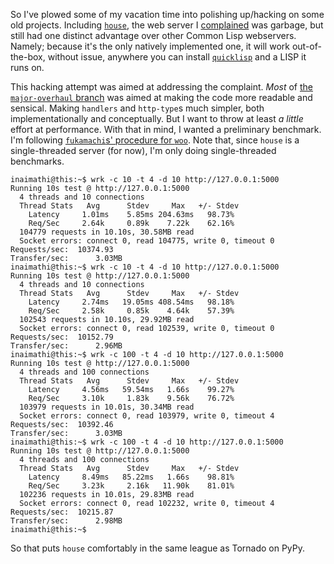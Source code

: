 So I've plowed some of my vacation time into polishing up/hacking on some old projects. Including [`house`](TODO), the web server I [complained](TODO) was garbage, but still had one distinct advantage over other Common Lisp webservers. Namely; because it's the only natively implemented one, it will work out-of-the-box, without issue, anywhere you can install [`quicklisp`](TODO) and a LISP it runs on.

This hacking attempt was aimed at addressing the complaint. _Most_ of [the `major-overhaul` branch](TODO) was aimed at making the code more readable and sensical. Making `handlers` and `http-type`s much simpler, both implementationally and conceptually. But I want to throw at least _a little_ effort at performance. With that in mind, I wanted a preliminary benchmark. I'm following [`fukamachi`s' procedure for `woo`](https://github.com/fukamachi/woo/blob/master/benchmark.md). Note that, since `house` is a single-threaded server (for now), I'm only doing single-threaded benchmarks.

```
inaimathi@this:~$ wrk -c 10 -t 4 -d 10 http://127.0.0.1:5000
Running 10s test @ http://127.0.0.1:5000
  4 threads and 10 connections
  Thread Stats   Avg      Stdev     Max   +/- Stdev
    Latency     1.01ms    5.85ms 204.63ms   98.73%
    Req/Sec     2.64k     0.89k    7.22k    62.16%
  104779 requests in 10.10s, 30.58MB read
  Socket errors: connect 0, read 104775, write 0, timeout 0
Requests/sec:  10374.93
Transfer/sec:      3.03MB
inaimathi@this:~$ wrk -c 10 -t 4 -d 10 http://127.0.0.1:5000
Running 10s test @ http://127.0.0.1:5000
  4 threads and 10 connections
  Thread Stats   Avg      Stdev     Max   +/- Stdev
    Latency     2.74ms   19.05ms 408.54ms   98.18%
    Req/Sec     2.58k     0.85k    4.64k    57.39%
  102543 requests in 10.10s, 29.92MB read
  Socket errors: connect 0, read 102539, write 0, timeout 0
Requests/sec:  10152.79
Transfer/sec:      2.96MB
inaimathi@this:~$ wrk -c 100 -t 4 -d 10 http://127.0.0.1:5000
Running 10s test @ http://127.0.0.1:5000
  4 threads and 100 connections
  Thread Stats   Avg      Stdev     Max   +/- Stdev
    Latency     4.56ms   59.54ms   1.66s    99.27%
    Req/Sec     3.10k     1.83k    9.56k    76.72%
  103979 requests in 10.01s, 30.34MB read
  Socket errors: connect 0, read 103979, write 0, timeout 4
Requests/sec:  10392.46
Transfer/sec:      3.03MB
inaimathi@this:~$ wrk -c 100 -t 4 -d 10 http://127.0.0.1:5000
Running 10s test @ http://127.0.0.1:5000
  4 threads and 100 connections
  Thread Stats   Avg      Stdev     Max   +/- Stdev
    Latency     8.49ms   85.22ms   1.66s    98.81%
    Req/Sec     3.23k     2.16k   11.90k    81.01%
  102236 requests in 10.01s, 29.83MB read
  Socket errors: connect 0, read 102232, write 0, timeout 4
Requests/sec:  10215.87
Transfer/sec:      2.98MB
inaimathi@this:~$
```

So that puts `house` comfortably in the same league as Tornado on PyPy.
